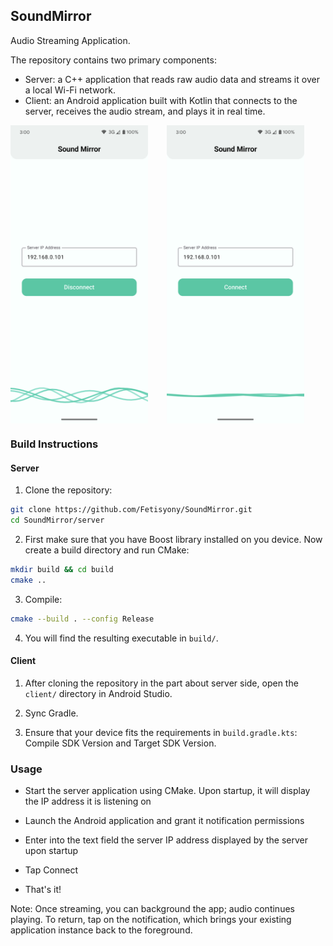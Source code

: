 ## **SoundMirror**
Audio Streaming Application.

The repository contains two primary components:
- Server: a C++ application that reads raw audio data and streams it over a local Wi-Fi network.
- Client: an Android application built with Kotlin that connects to the server, receives the audio stream, and plays it in real time.

<div style="display: flex; gap: 30px;">
  <img src="./docs/assets/screenshot-connected.png" alt="Connected" width="220" />
  <img src="./docs/assets/screenshot-disconnected.png" alt="Disconnected" width="220" />
</div>

### **Build Instructions**
#### Server
1. Clone the repository:

```bash
git clone https://github.com/Fetisyony/SoundMirror.git
cd SoundMirror/server
```

2. First make sure that you have Boost library installed on you device.
Now create a build directory and run CMake:

```bash
mkdir build && cd build
cmake ..
```

3. Compile:
```bash
cmake --build . --config Release
```

4. You will find the resulting executable in ```build/```.

#### Client
1. After cloning the repository in the part about server side, open the ```client/``` directory in Android Studio.

2. Sync Gradle.

3. Ensure that your device fits the requirements in ```build.gradle.kts```: Compile SDK Version and Target SDK Version.

### **Usage**
- Start the server application using CMake. Upon startup, it will display the IP address it is listening on

- Launch the Android application and grant it notification permissions

- Enter into the text field the server IP address displayed by the server upon startup

- Tap Connect

- That's it!

Note:
Once streaming, you can background the app; audio continues playing.
To return, tap on the notification, which brings your existing application instance back to the foreground.
